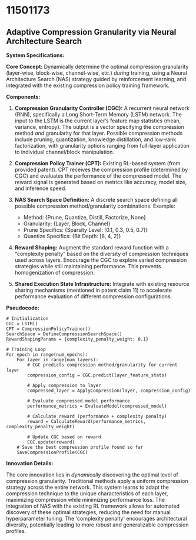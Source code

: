 # 11501173

## Adaptive Compression Granularity via Neural Architecture Search

**System Specifications:**

**Core Concept:** Dynamically determine the optimal compression granularity (layer-wise, block-wise, channel-wise, etc.) *during* training, using a Neural Architecture Search (NAS) strategy guided by reinforcement learning, and integrated with the existing compression policy training framework.

**Components:**

1.  **Compression Granularity Controller (CGC):**  A recurrent neural network (RNN), specifically a Long Short-Term Memory (LSTM) network.  The input to the LSTM is the current layer’s feature map statistics (mean, variance, entropy). The output is a vector specifying the compression method *and* granularity for that layer. Possible compression methods include pruning, quantization, knowledge distillation, and low-rank factorization, with granularity options ranging from full-layer application to individual channel/block manipulation.

2.  **Compression Policy Trainer (CPT):**  Existing RL-based system (from provided patent). CPT receives the compression profile (determined by CGC) and evaluates the performance of the compressed model. The reward signal is generated based on metrics like accuracy, model size, and inference speed.

3.  **NAS Search Space Definition:** A discrete search space defining all possible compression method/granularity combinations.  Example:

    *   Method: {Prune, Quantize, Distill, Factorize, None}
    *   Granularity: {Layer, Block, Channel}
    *   Prune Specifics: {Sparsity Level: [0.1, 0.3, 0.5, 0.7]}
    *   Quantize Specifics: {Bit Depth: [8, 4, 2]}

4.  **Reward Shaping:**  Augment the standard reward function with a “complexity penalty” based on the diversity of compression techniques used across layers.  Encourage the CGC to explore varied compression strategies while still maintaining performance. This prevents homogenization of compression.

5.  **Shared Execution State Infrastructure:** Integrate with existing resource sharing mechanisms (mentioned in patent claim 11) to accelerate performance evaluation of different compression configurations.

**Pseudocode:**

```
# Initialization
CGC = LSTM()
CPT = CompressionPolicyTrainer()
SearchSpace = DefineCompressionSearchSpace()
RewardShapingParams = {complexity_penalty_weight: 0.1}

# Training Loop
For epoch in range(num_epochs):
    For layer in range(num_layers):
        # CGC predicts compression method/granularity for current layer
        compression_config = CGC.predict(layer_feature_stats)

        # Apply compression to layer
        compressed_layer = ApplyCompression(layer, compression_config)

        # Evaluate compressed model performance
        performance_metrics = EvaluateModel(compressed_model)

        # Calculate reward (performance + complexity penalty)
        reward = CalculateReward(performance_metrics, complexity_penalty_weight)

        # Update CGC based on reward
        CGC.update(reward)
    # Save the best compression profile found so far
    SaveCompressionProfile(CGC)
```

**Innovation Details:**

The core innovation lies in *dynamically* discovering the optimal level of compression granularity.  Traditional methods apply a uniform compression strategy across the entire network. This system learns to adapt the compression technique to the unique characteristics of each layer, maximizing compression while minimizing performance loss. The integration of NAS with the existing RL framework allows for automated discovery of these optimal strategies, reducing the need for manual hyperparameter tuning. The 'complexity penalty' encourages architectural diversity, potentially leading to more robust and generalizable compression profiles.